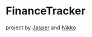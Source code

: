 # FinanceTracker
project by [Jasper](https://github.com/jaspy-c) and [Nikko](https://github.com/Nikko-Adrian-Pacleb)
